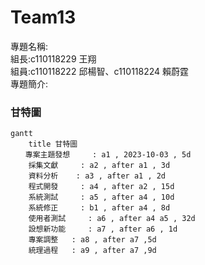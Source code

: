 # Team13
專題名稱:  
組長:c110118229 王翔  
組員:c110118222 邱楊智、c110118224 賴蔚霆  
專題簡介:  

### 甘特圖
```mermaid
gantt
    title 甘特圖
　　專案主題發想     : a1 , 2023-10-03 , 5d
    採集文獻     : a2 , after a1 , 3d
    資料分析    : a3 , after a1 , 2d
    程式開發     : a4 , after a2 , 15d
    系統測試     : a5 , after a4 , 10d
    系統修正     : b1 , after a4 , 8d
    使用者測試     : a6 , after a4 a5 , 32d
    設想新功能     : a7 , after a6 , 1d
    專案調整   : a8 , after a7 ,5d
    統理過程   : a9 , after a7 ,9d
```
